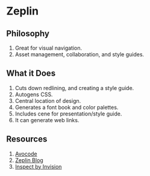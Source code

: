 # Zeplin

## Philosophy

1. Great for visual navigation.
1. Asset management, collaboration, and style guides.

## What it Does

1. Cuts down redlining, and creating a style guide.
1. Autogens CSS.
1. Central location of design.
1. Generates a font book and color palettes.
1. Includes cene for presentation/style guide.
1. It can generate web links.

## Resources

1. [Avocode](https://avocode.com/)
1. [Zeplin Blog](https://blog.zeplin.io/)
1. [Inspect by Invision](https://www.invisionapp.com/feature/inspect/)
